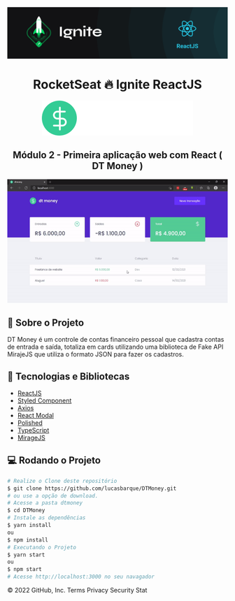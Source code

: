 <!-- Logotipo -->
<div align="center">
  <img src=".github/ignite.png">
</div>

<!-- Title -->
<h1 align="center"> RocketSeat 🔥 Ignite ReactJS </h1>

<!-- Logo -->
<div align="center">
  <img src=".github/logo.svg">
</div>

<!-- Subtitle -->
<h2 align="center"> Módulo 2 - Primeira aplicação web com React ( DT Money ) </h2>

<!-- Preview -->
<div align="center">
  <img src=".github/dt.money.gif">
</div>

<!-- Sobre o Projeto -->
## 🧐 Sobre o Projeto
DT Money é um controle de contas financeiro pessoal que cadastra contas de entrada e saída, totaliza em cards utilizando uma biblioteca de Fake API MirajeJS que utiliza o formato JSON para fazer os cadastros. 

## 🚀 Tecnologias e Bibliotecas
* [ReactJS](#https://pt-br.reactjs.org/tutorial/tutorial.html)
* [Styled Component](#https://www.npmjs.com/package/styled-components)
* [Axios](#https://www.npmjs.com/package/axios)
* [React Modal](#https://www.npmjs.com/package/react-modal)
* [Polished](#https://www.npmjs.com/package/polished)
* [TypeScript](#https://www.typescriptlang.org/)
* [MirageJS](#https://miragejs.com/)

## 💻 Rodando o Projeto
```bash
# Realize o Clone deste repositório
$ git clone https://github.com/lucasbarque/DTMoney.git
# ou use a opção de download.
# Acesse a pasta dtmoney
$ cd DTMoney
# Instale as dependências
$ yarn install
ou
$ npm install
# Executando o Projeto
$ yarn start 
ou
$ npm start
# Acesse http://localhost:3000 no seu navagador
```
© 2022 GitHub, Inc.
Terms
Privacy
Security
Stat
